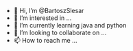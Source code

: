 - 👋 Hi, I’m @BartoszSlesar
- 👀 I’m interested in ...
- 🌱 I’m currently learning java and python
- 💞️ I’m looking to collaborate on ...
- 📫 How to reach me ...

<!---
BartoszSlesar/BartoszSlesar is a ✨ special ✨ repository because its `README.md` (this file) appears on your GitHub profile.
You can click the Preview link to take a look at your changes.
--->
